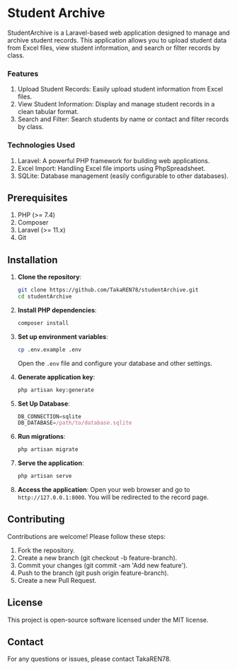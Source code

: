 
# Student Archive

StudentArchive is a Laravel-based web application designed to manage and archive student records. This application allows you to upload student data from Excel files, view student information, and search or filter records by class.

### Features
1. Upload Student Records: Easily upload student information from Excel files.
2. View Student Information: Display and manage student records in a clean tabular format.
3. Search and Filter: Search students by name or contact and filter records by class.

### Technologies Used

1. Laravel: A powerful PHP framework for building web applications.
2. Excel Import: Handling Excel file imports using PhpSpreadsheet.
3. SQLite: Database management (easily configurable to other databases).

## Prerequisites

1. PHP (>= 7.4)
2. Composer
3. Laravel (>= 11.x)
4. Git

## Installation

1. **Clone the repository**:
    ```bash
    git clone https://github.com/TakaREN78/studentArchive.git
    cd studentArchive
    ```

2. **Install PHP dependencies**:
    ```bash
    composer install
    ```

3. **Set up environment variables**:
    ```bash
    cp .env.example .env
    ```
    Open the `.env` file and configure your database and other settings.

4. **Generate application key**:
    ```bash
    php artisan key:generate
    ```
    
5. **Set Up Database**:
    ```javascript
    DB_CONNECTION=sqlite
    DB_DATABASE=/path/to/database.sqlite
    ```
    
6. **Run migrations**:
    ```bash
    php artisan migrate
    ```

7. **Serve the application**:
    ```bash
    php artisan serve
    ```

8. **Access the application**:
    Open your web browser and go to `http://127.0.0.1:8000`. You will be redirected to the record page.

## Contributing
Contributions are welcome! Please follow these steps:

1. Fork the repository.
2. Create a new branch (git checkout -b feature-branch).
3. Commit your changes (git commit -am 'Add new feature').
4. Push to the branch (git push origin feature-branch).
5. Create a new Pull Request.

## License
This project is open-source software licensed under the MIT license.

## Contact
For any questions or issues, please contact TakaREN78.






